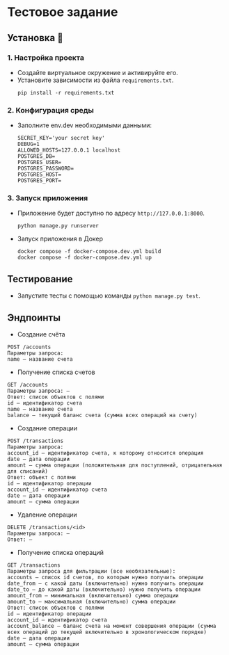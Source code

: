 # Тестовое задание

## Установка 🔧

### 1. Настройка проекта
- Создайте виртуальное окружение и активируйте его.
- Установите зависимости из файла `requirements.txt`.
  ```shell
  pip install -r requirements.txt
  ```

### 2. Конфигурация среды
- Заполните env.dev необходимыми данными:
    ```
    SECRET_KEY='your secret key'
    DEBUG=1
    ALLOWED_HOSTS=127.0.0.1 localhost
    POSTGRES_DB=
    POSTGRES_USER=
    POSTGRES_PASSWORD=
    POSTGRES_HOST=
    POSTGRES_PORT=
    ```

### 3. Запуск приложения
- Приложение будет доступно по адресу `http://127.0.0.1:8000`.
  ```shell
  python manage.py runserver
  ```
- Запуск приложения в Докер
  ```shell
  docker compose -f docker-compose.dev.yml build  
  docker compose -f docker-compose.dev.yml up
  ```

## Тестирование
- Запустите тесты с помощью команды `python manage.py test`.

## Эндпоинты
- Создание счёта
```
POST /accounts
Параметры запроса:
name — название счета
```
- Получение списка счетов
```
GET /accounts
Параметры запроса: —
Ответ: список объектов с полями
id — идентификатор счета
name — название счета
balance — текущий баланс счета (сумма всех операций на счету)
```
- Создание операции
```
POST /transactions
Параметры запроса:
account_id — идентификатор счета, к которому относится операция
date — дата операции
amount — сумма операции (положительная для поступлений, отрицательная для списаний)
Ответ: объект с полями
id — идентификатор операции
account_id — идентификатор счета
date — дата операции
amount — сумма операции
```
- Удаление операции
```
DELETE /transactions/<id>
Параметры запроса: —
Ответ: —
```
- Получение списка операций
```
GET /transactions
Параметры запроса для фильтрации (все необязательные):
accounts — список id счетов, по которым нужно получить операции
date_from — с какой даты (включительно) нужно получить операции
date_to — до какой даты (включительно) нужно получить операции
amount_from — минимальная (включительно) сумма операции
amount_to — максимальная (включительно) сумма операции
Ответ: список объектов с полями
id — идентификатор операции
account_id — идентификатор счета
account_balance — баланс счета на момент совершения операции (сумма всех операций до текущей включительно в хронологическом порядке)
date — дата операции
amount — сумма операции
```

